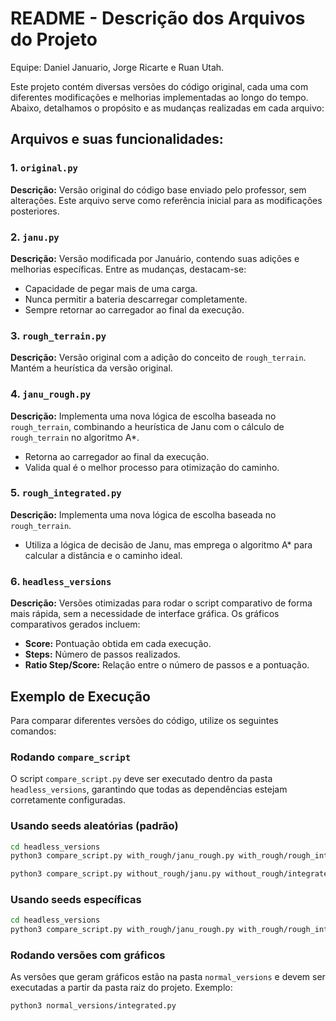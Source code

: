 # README - Descrição dos Arquivos do Projeto

Equipe: Daniel Januario, Jorge Ricarte e Ruan Utah.

Este projeto contém diversas versões do código original, cada uma com diferentes modificações e melhorias implementadas ao longo do tempo. Abaixo, detalhamos o propósito e as mudanças realizadas em cada arquivo:

## Arquivos e suas funcionalidades:

### 1. `original.py`
**Descrição:** Versão original do código base enviado pelo professor, sem alterações. Este arquivo serve como referência inicial para as modificações posteriores.

### 2. `janu.py`
**Descrição:** Versão modificada por Januário, contendo suas adições e melhorias específicas. Entre as mudanças, destacam-se:
- Capacidade de pegar mais de uma carga.
- Nunca permitir a bateria descarregar completamente.
- Sempre retornar ao carregador ao final da execução.

### 3. `rough_terrain.py`
**Descrição:** Versão original com a adição do conceito de `rough_terrain`. Mantém a heurística da versão original.

### 4. `janu_rough.py`
**Descrição:** Implementa uma nova lógica de escolha baseada no `rough_terrain`, combinando a heurística de Janu com o cálculo de `rough_terrain` no algoritmo A*.
- Retorna ao carregador ao final da execução.
- Valida qual é o melhor processo para otimização do caminho.

### 5. `rough_integrated.py`
**Descrição:** Implementa uma nova lógica de escolha baseada no `rough_terrain`.
- Utiliza a lógica de decisão de Janu, mas emprega o algoritmo A* para calcular a distância e o caminho ideal.

### 6. `headless_versions`
**Descrição:** Versões otimizadas para rodar o script comparativo de forma mais rápida, sem a necessidade de interface gráfica. Os gráficos comparativos gerados incluem:
  - **Score:** Pontuação obtida em cada execução.
  - **Steps:** Número de passos realizados.
  - **Ratio Step/Score:** Relação entre o número de passos e a pontuação.

## Exemplo de Execução

Para comparar diferentes versões do código, utilize os seguintes comandos:

### Rodando `compare_script`
O script `compare_script.py` deve ser executado dentro da pasta `headless_versions`, garantindo que todas as dependências estejam corretamente configuradas.

### Usando seeds aleatórias (padrão)
```bash
cd headless_versions
python3 compare_script.py with_rough/janu_rough.py with_rough/rough_integrated.py with_rough/rough_terrain.py --runs 100

python3 compare_script.py without_rough/janu.py without_rough/integrated.py without_rough/original.py --runs 100
```

### Usando seeds específicas
```bash
cd headless_versions
python3 compare_script.py with_rough/janu_rough.py with_rough/rough_integrated.py with_rough/rough_terrain.py --seeds 8192736887241304,3770486853704386 --output results_seeded.csv
```

### Rodando versões com gráficos
As versões que geram gráficos estão na pasta `normal_versions` e devem ser executadas a partir da pasta raiz do projeto. Exemplo:
```bash
python3 normal_versions/integrated.py
```